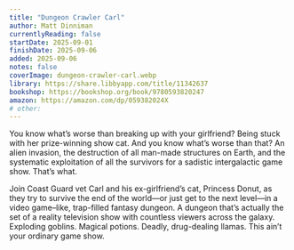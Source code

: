 ```yaml
---
title: "Dungeon Crawler Carl"
author: Matt Dinniman
currentlyReading: false
startDate: 2025-09-01
finishDate: 2025-09-06
added: 2025-09-06
notes: false
coverImage: dungeon-crawler-carl.webp
library: https://share.libbyapp.com/title/11342637
bookshop: https://bookshop.org/book/9780593820247
amazon: https://amazon.com/dp/059382024X
# other: 
---
```


You know what’s worse than breaking up with your girlfriend? Being stuck with her prize-winning show cat. And you know what’s worse than that? An alien invasion, the destruction of all man-made structures on Earth, and the systematic exploitation of all the survivors for a sadistic intergalactic game show. That’s what.  

Join Coast Guard vet Carl and his ex-girlfriend’s cat, Princess Donut, as they try to survive the end of the world—or just get to the next level—in a video game–like, trap-filled fantasy dungeon. A dungeon that’s actually the set of a reality television show with countless viewers across the galaxy. Exploding goblins. Magical potions. Deadly, drug-dealing llamas. This ain’t your ordinary game show.  